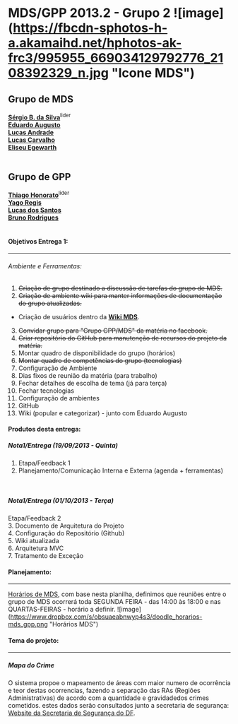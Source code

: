 MDS/GPP 2013.2 - Grupo 2 ![image] (https://fbcdn-sphotos-h-a.akamaihd.net/hphotos-ak-frc3/995955_669034129792776_2108392329_n.jpg "Icone MDS")
==========

## Grupo de MDS

[__Sérgio B. da Silva__](https://www.facebook.com/sergio.bezerradasilva)<sup>lider</sup><br>
[__Eduardo Augusto__](https://www.facebook.com/EduardoRaTiM)<br>
[__Lucas Andrade__](https://www.facebook.com/lucas.andrade.r)<br>
[__Lucas Carvalho__](https://www.facebook.com/lucas.fcc)<br>
[__Eliseu Egewarth__](https://www.facebook.com/eliseuegewarth)
<br><br>

## Grupo de GPP

[__Thiago Honorato__](https://www.facebook.com/thiago.honorato.165)<sup>lider</sup><br>
[__Yago Regis__](https://www.facebook.com/yago.regis)<br>
[__Lucas dos Santos__](https://www.facebook.com/lucas.dossantos.393)<br>
[__Bruno Rodrigues__](https://www.facebook.com/brunounbgama)
<br><br>

#### Objetivos Entrega 1:
------------------

###### Ambiente e Ferramentas:
1. <del>Criação de grupo destinado a discussão de tarefas do grupo de MDS.<del>
2. <del>Criação de ambiente wiki para manter informações de documentação do grupo atualizadas.<del>
 * Criação de usuários dentro da [__Wiki MDS__](http://164.41.57.25/wiki/index.php).
3. <del>Convidar grupo para "Grupo GPP/MDS" da matéria no facebook.<del>
4. <del>Criar repositório do GitHub para manutenção de recursos do projeto da matéria.<del>
5. Montar quadro de disponibilidade do grupo (horários)
6. <del>Montar quadro de competências do grupo (tecnologias)<del>
7. Configuração de Ambiente
8. Dias fixos de reunião da matéria (para trabalho)
9. Fechar detalhes de escolha de tema (já para terça)
10. Fechar tecnologias
11. Configuração de ambientes
12. GitHub
13. Wiki (popular e categorizar) - junto com Eduardo Augusto


#### Produtos desta entrega:
##### Nota1/Entrega (19/09/2013 - Quinta)
1. Etapa/Feedback 1<br>
2. Planejamento/Comunicação Interna e Externa (agenda + ferramentas)<br>
<br>

##### Nota1/Entrega (01/10/2013 - Terça)
Etapa/Feedback 2<br>
3. Documento de Arquitetura do Projeto<br>
4. Configuração do Repositório (Github)<br>
5. Wiki atualizada<br>
6. Arquitetura MVC<br>
7. Tratamento de Exceção

#### Planejamento:
------------------

[Horários de MDS](http://doodle.com/muhrqd5uxyigu9ts), com base nesta planilha, definimos que reuniões entre o grupo de MDS
ocorrerá toda SEGUNDA FEIRA - das 14:00 às 18:00 e nas QUARTAS-FEIRAS - horário a definir.
![image] (https://www.dropbox.com/s/obsuaeabnwyp4s3/doodle_horarios-mds_gpp.png "Horários MDS")


#### Tema do projeto:
------------------

##### Mapa do Crime
O sistema propoe o mapeamento de áreas com maior numero de ocorrência e teor destas ocorrencias, fazendo a separação das RAs (Regiões Administrativas) de acordo com a quantidade e gravidadedos crimes cometidos. estes dados serão consultados junto a secretaria de segurança:
[Website da Secretaria de Segurança do DF](http://www.ssp.df.gov.br/).

